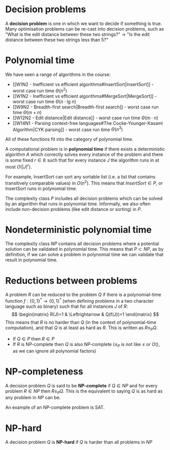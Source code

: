 # Decision problems
A **decision problem** is one in which we want to decide if something is true. Many optimisation problems can be re-cast into decision problems, such as "What is the edit distance between these two strings?" -> "Is the edit distance between these two strings less than 5?"

# Polynomial time
We have seen a range of algorithms in the course:
- [[W1N2 - Inefficient vs efficient algorithms#InsertSort|InsertSort]] - worst case run time $\Theta(n^2)$
- [[W1N2 - Inefficient vs efficient algorithms#MergeSort|MergeSort]] - worst case run time $\Theta(n\cdot\text{lg }n)$
- [[W9N2 - Breadth-first search|Breadth-first search]] - worst case run time $\Theta(m+n)$
- [[W12N2 - Edit distance|Edit distance]] - worst case run time $\Theta(m\cdot n)$
- [[W14N1 - Parsing context-free languages#The Cocke-Younger-Kasami Algorithm|CYK parsing]] - worst case run time $\Theta(n^3)$

All of these functions fit into the category of polynomial time.

A computational problem is in **polynomial time** if there exists a deterministic algorithm $A$ which correctly solves every instance of the problem and there is some fixed $r\in\mathbb{R}$ such that for every instance $J$ the algorithm runs in at most $O(|J|^r)$.

For example, InsertSort can sort any sortable list (i.e. a list that contains transitively comparable values) in $O(n^2)$. This means that $InsertSort\in P$, or InsertSort runs in polynomial time.

The complexity class $P$ includes all decision problems which can be solved by an algorithm that runs in polynomial time. Informally, we also often include non-decision problems (like edit distance or sorting) in $P$.

# Nondeterministic polynomial time
The complexity class $NP$ contains all decision problems where a potential solution can be validated in polynomial time. This means that $P\subset NP$, as by definition, if we can solve a problem in polynomial time we can validate that result in polynomial time.

# Reductions between problems
A problem $R$ can be reduced to the problem $Q$ if there is a polynomial-time function $f: \{0,1\}^*\rightarrow\{0,1\}^*$ (when defining problems in a two character language such as binary) such that for all instances $J$ of $R$:
$$
\begin{matrix}
	R(J)=1 & \Leftrightarrow & Q(f(J))=1
\end{matrix}
$$
This means that $R$ is no harder than $Q$ (in the context of polynomial-time computation), and that $Q$ is at least as hard as $R$.
This is written as $R\leq_PQ$.

- If $Q\in P$ then $R\in P$
- If $R$ is NP-complete then $Q$ is also NP-complete
($\leq_P$ is not like $\leq$ or $O()$, as we can ignore all polynomial factors)

# NP-completeness
A decision problem $Q$ is said to be **NP-complete** if $Q\in NP$ and for every problem $R\in NP$ then $R\leq_PQ$.
This is the equivalent to saying $Q$ is as hard as any problem in $NP$ can be.

An example of an NP-complete problem is SAT.

# NP-hard
A decision problem $Q$ is **NP-hard** if $Q$ is harder than all problems in $NP$